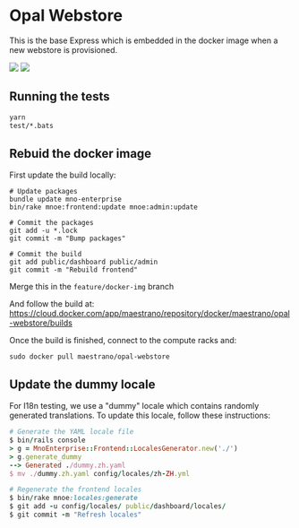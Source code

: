 # Opal Webstore

This is the base Express which is embedded in the docker image when a new webstore is provisioned.

[![](https://images.microbadger.com/badges/image/maestrano/opal-webstore.svg)](https://microbadger.com/images/maestrano/opal-webstore "Get your own image badge on microbadger.com")
[![](https://images.microbadger.com/badges/version/maestrano/opal-webstore.svg)](https://microbadger.com/images/maestrano/opal-webstore "Get your own version badge on microbadger.com")


## Running the tests

```bash
yarn
test/*.bats
```

## Rebuid the docker image

First update the build locally:

```
# Update packages
bundle update mno-enterprise
bin/rake mnoe:frontend:update mnoe:admin:update

# Commit the packages
git add -u *.lock
git commit -m "Bump packages"

# Commit the build
git add public/dashboard public/admin
git commit -m "Rebuild frontend"
```

Merge this in the `feature/docker-img` branch

And follow the build at: https://cloud.docker.com/app/maestrano/repository/docker/maestrano/opal-webstore/builds

Once the build is finished, connect to the compute racks and:
```
sudo docker pull maestrano/opal-webstore
```

## Update the dummy locale

For I18n testing, we use a "dummy" locale which contains randomly generated translations.
To update this locale, follow these instructions:

```ruby
# Generate the YAML locale file
$ bin/rails console
> g = MnoEnterprise::Frontend::LocalesGenerator.new('./')
> g.generate_dummy
--> Generated ./dummy.zh.yaml
$ mv ./dummy.zh.yaml config/locales/zh-ZH.yml

# Regenerate the frontend locales
$ bin/rake mnoe:locales:generate
$ git add -u config/locales/ public/dashboard/locales/
$ git commit -m "Refresh locales"
```
